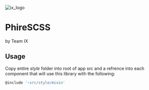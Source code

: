 
![ix_logo](../ix_logo.png)


# PhireSCSS
by Team IX

## Usage
Copy entire *style* folder into root of app src and a refrence into each component that will use this library with the following:

```typescript
@include '~src/style/mixin'
```
